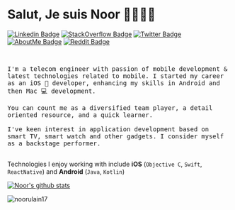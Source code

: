# Salut, Je suis Noor 👩🏻‍💻📱

[![Linkedin Badge](https://img.shields.io/badge/-LinkedIn-blue?style=for-the-badge&logo=Linkedin&logoColor=white&link=https://www.linkedin.com/in/noorulainalisiddiqui/)](https://www.linkedin.com/in/noorulainalisiddiqui/) [![StackOverflow Badge](https://img.shields.io/badge/-StackOverflow-black?style=for-the-badge&logo=stackoverflow&color=bbb&link=https://stackoverflow.com/users/4439983/noor/)](https://stackoverflow.com/users/4439983/noor/) [![Twitter Badge](https://img.shields.io/badge/-Twitter-1ca0f1?style=for-the-badge&labelColor=1ca0f1&logo=twitter&logoColor=white&link=https://twitter.com/noorulain_ali)](https://twitter.com/noorulain_ali) [![AboutMe Badge](https://img.shields.io/badge/-AboutMe-black?style=for-the-badge&logo=about.me&color=yellow&link=https://about.me/noorulainalisiddiqui/)](https://about.me/noorulainalisiddiqui/) [![Reddit Badge](https://img.shields.io/badge/-Reddit-black?style=for-the-badge&logo=Reddit&logoColor=white&color=black&link=https://www.reddit.com/user/noorulain17/)](https://www.reddit.com/user/noorulain17/)

<br>
<p>
  <samp>
  I'm a telecom engineer with passion of mobile development & latest technologies related to mobile. I started my career as an iOS  developer, enhancing my skills in Android and then Mac 💻 development.
  <br>
  <br>
  You can count me as a diversified team player, a detail oriented resource, and a quick learner. 
  <br>
  <br>
  I've keen interest in application development based on smart TV, smart watch and other gadgets.
  I consider myself as a backstage performer.
  <br>
  <br>
  </samp>
</p>

Technologies I enjoy working with include **iOS** (`Objective C`, `Swift`, `ReactNative`) and **Android** (`Java`, `Kotlin`)


[![Noor's github stats](https://github-readme-stats.vercel.app/api?username=noorulain17&show_icons=true&count_private=true)](https://github.com/noorulain17/github-readme-stats)

<p align="left"> <img src="https://komarev.com/ghpvc/?username=noorulain17&label=Profile%20views&color=0e75b6&style=flat" alt="noorulain17" /> </p>
